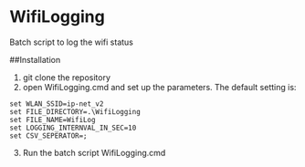 # WifiLogging
Batch script to log the wifi status

##Installation
1. git clone the repository 
2. open WifiLogging.cmd and set up the parameters. The default setting is:

```
set WLAN_SSID=ip-net_v2
set FILE_DIRECTORY=.\WifiLogging
set FILE_NAME=WifiLog
set LOGGING_INTERNVAL_IN_SEC=10
set CSV_SEPERATOR=;
```

3. Run the batch script WifiLogging.cmd 
